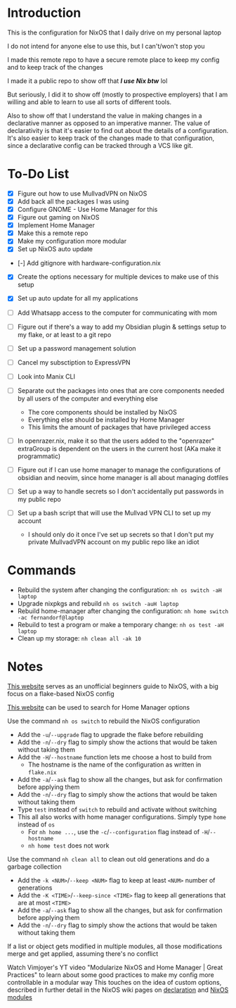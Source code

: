 # Introduction

This is the configuration for NixOS that I daily drive on my personal laptop

I do not intend for anyone else to use this, but I can't/won't stop you

I made this remote repo to have a secure remote place to keep my config and to keep track of the changes

I made it a public repo to show off that ***I use Nix btw*** lol

But seriously, I did it to show off (mostly to prospective employers) that I am willing and able to learn to use all sorts of different tools.

Also to show off that I understand the value in making changes in a declarative manner as opposed to an imperative manner.
The value of declarativity is that it's easier to find out about the details of a configuration. It's also easier to keep track of the changes made to that configuration, since a declarative config can be tracked through a VCS like git.

# To-Do List
- [x] Figure out how to use MullvadVPN on NixOS
- [x] Add back all the packages I was using
- [x] Configure GNOME - Use Home Manager for this
- [x] Figure out gaming on NixOS
- [x] Implement Home Manager
- [x] Make this a remote repo
- [x] Make my configuration more modular
- [x] Set up NixOS auto update
- [-] Add gitignore with hardware-configuration.nix
- [x] Create the options necessary for multiple devices to make use of this setup
- [x] Set up auto update for all my applications

- [ ] Add Whatsapp access to the computer for communicating with mom
- [ ] Figure out if there's a way to add my Obsidian plugin & settings setup to my flake, or at least to a git repo
- [ ] Set up a password management solution
- [ ] Cancel my subsctiption to ExpressVPN
- [ ] Look into Manix CLI
- [ ] Separate out the packages into ones that are core components needed by all users of the computer and everything else
    - The core components should be installed by NixOS
    - Everything else should be installed by Home Manager
    - This limits the amount of packages that have privileged access
- [ ] In openrazer.nix, make it so that the users added to the "openrazer" extraGroup is dependent on the users in the current host (AKa make it programmatic)
- [ ] Figure out if I can use home manager to manage the configurations of obsidian and neovim, since home manager is all about managing dotfiles
- [ ] Set up a way to handle secrets so I don't accidentally put passwords in my public repo
- [ ] Set up a bash script that will use the Mullvad VPN CLI to set up my account
  - I should only do it once I've set up secrets so that I don't put my private MullvadVPN account on my public repo like an idiot

# Commands

- Rebuild the system after changing the configuration: `nh os switch -aH laptop`
- Upgrade nixpkgs and rebuild `nh os switch -auH laptop`
- Rebuild home-manager after changing the configuration: `nh home switch -ac fernandorf@laptop`
- Rebuild to test a program or make a temporary change: `nh os test -aH laptop`
- Clean up my storage: `nh clean all -ak 10`

# Notes

[This website](https://nixos-and-flakes.thiscute.world/) serves as an unofficial beginners guide to NixOS, with a big focus on a flake-based NixOS config

[This website](https://home-manager-options.extranix.com/) can be used to search for Home Manager options

Use the command `nh os switch` to rebuild the NixOS configuration
- Add the `-u`/`--upgrade` flag to upgrade the flake before rebuilding
- Add the `-n`/`--dry` flag to simply show the actions that would be taken without taking them
- Add the `-H`/`--hostname` function lets me choose a host to build from
  - The hostname is the name of the configuration as written in `flake.nix`
- Add the `-a`/`--ask` flag to show all the changes, but ask for confirmation before applying them
- Add the `-n`/`--dry` flag to simply show the actions that would be taken without taking them
- Type `test` instead of `switch` to rebuild and activate without switching
- This all also works with home manager configurations. Simply type `home` instead of `os`
  - For `nh home ...`, use the `-c`/`--configuration` flag instead of `-H`/`--hostname`
  - `nh home test` does not work

Use the command `nh clean all` to clean out old generations and do a garbage collection
- Add the `-k <NUM>`/`--keep <NUM>` flag to keep at least `<NUM>` number of generations
- Add the `-K <TIME>`/`--keep-since <TIME>` flag to keep all generations that are at most `<TIME>`
- Add the `-a`/`--ask` flag to show all the changes, but ask for confirmation before applying them
- Add the `-n`/`--dry` flag to simply show the actions that would be taken without taking them

If a list or object gets modified in multiple modules, all those modifications merge and get applied, assuming there's no conflict

Watch Vimjoyer's YT video "Modularize NixOS and Home Manager | Great Practices" to learn about some good practices to make my config more controllable in a modular way
This touches on the idea of custom options, described in further detail in the NixOS wiki pages on [declaration](https://nixos.wiki/wiki/Declaration) and [NixOS modules](https://nixos.wiki/wiki/NixOS_modules)
